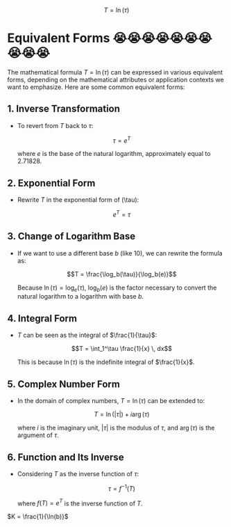 $$T=\ln(\tau)$$

# Equivalent Forms 😭😭😭😭😭😭😭😭😭😭

The mathematical formula $T = \ln(\tau)$ can be expressed in various equivalent forms, depending on the mathematical attributes or application contexts we want to emphasize. Here are some common equivalent forms:

## 1. Inverse Transformation
- To revert from $T$ back to $\tau$:

  $$\tau = e^T$$
  
  where $e$ is the base of the natural logarithm, approximately equal to 2.71828.

## 2. Exponential Form
- Rewrite $T$ in the exponential form of \(\tau\):
  
  $$e^T = \tau$$

## 3. Change of Logarithm Base
- If we want to use a different base $b$ (like 10), we can rewrite the formula as:
  
  $$T = \frac{\log_b(\tau)}{\log_b(e)}$$
  
  Because $\ln(\tau) = \log_e(\tau)$, $\log_b(e)$ is the factor necessary to convert the natural logarithm to a logarithm with base $b$.

## 4. Integral Form
- $T$ can be seen as the integral of $\frac{1}{\tau}$:
  
  $$T = \int_1^\tau \frac{1}{x} \, dx$$
  
  This is because $\ln(\tau)$ is the indefinite integral of $\frac{1}{x}$.

## 5. Complex Number Form
- In the domain of complex numbers, $T = \ln(\tau)$ can be extended to:
  
  $$T = \ln(|\tau|) + i \arg(\tau)$$
  
  where $i$ is the imaginary unit, $|\tau|$ is the modulus of $\tau$, and $\arg(\tau)$ is the argument of $\tau$.

## 6. Function and Its Inverse
- Considering $T$ as the inverse function of $\tau$:
  
  $$\tau = f^{-1}(T)$$
  
  where $f(T) = e^T$ is the inverse function of $T$.


$K = \frac{1}{\ln(b)}$

